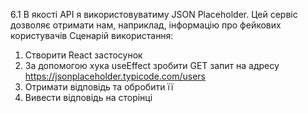 6.1
В якості API я використовуватиму JSON Placeholder.
Цей сервіс дозволяє отримати нам, наприклад, інформацію про фейкових користувачів
Сценарій використання: 
1. Створити React застосунок
2. За допомогою хука useEffect зробити GET запит на адресу https://jsonplaceholder.typicode.com/users
3. Отримати відповідь та обробити її
4. Вивести відповідь на сторінці
